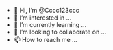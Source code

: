 - 👋 Hi, I’m @Cccc123ccc
- 👀 I’m interested in ...
- 🌱 I’m currently learning ...
- 💞️ I’m looking to collaborate on ...
- 📫 How to reach me ...

<!---
Cccc123ccc/Cccc123ccc is a ✨ special ✨ repository because its `README.md` (this file) appears on your GitHub profile.
You can click the Preview link to take a look at your changes.
--->
